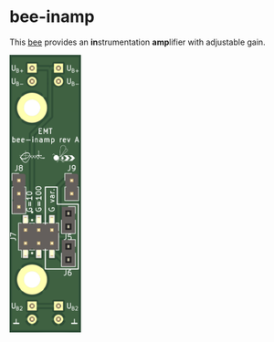 bee-inamp
=========

This [bee](https://github.com/beecourse) provides an **in**strumentation **amp**lifier with adjustable gain.

<img src="figures/inamp-front.png" alt="Front view of PCB" width="125"/>
